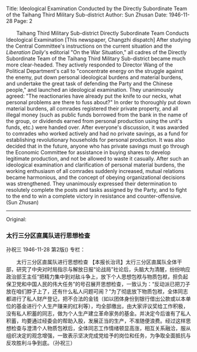 Title: Ideological Examination Conducted by the Directly Subordinate Team of the Taihang Third Military Sub-district
Author: Sun Zhusan
Date: 1946-11-28
Page: 2

　　Taihang Third Military Sub-district Directly Subordinate Team Conducts Ideological Examination
    [This newspaper, Changzhi dispatch] After studying the Central Committee's instructions on the current situation and the *Liberation Daily*'s editorial "On the War Situation," all cadres of the Directly Subordinate Team of the Taihang Third Military Sub-district became much more clear-headed. They actively responded to Director Wang of the Political Department's call to "concentrate energy on the struggle against the enemy, put down personal ideological burdens and material burdens, and undertake the great task of defending the Party and the Chinese people," and launched an ideological examination. They unanimously agreed: "The reactionaries have already put the knife to our necks, what personal problems are there to fuss about?" In order to thoroughly put down material burdens, all comrades registered their private property, and all illegal money (such as public funds borrowed from the bank in the name of the group, or dividends earned from personal production using the unit's funds, etc.) were handed over. After everyone's discussion, it was awarded to comrades who worked actively and had no private savings, as a fund for establishing revolutionary households for personal production. It was also decided that in the future, anyone who has private savings must go through the Economic Committee for assistance in buying shares to develop legitimate production, and not be allowed to waste it casually. After such an ideological examination and clarification of personal material burdens, the working enthusiasm of all comrades suddenly increased, mutual relations became harmonious, and the concept of obeying organizational decisions was strengthened. They unanimously expressed their determination to resolutely complete the posts and tasks assigned by the Party, and to fight to the end to win a complete victory in resistance and counter-offensive. (Sun Zhusan)



<hr /> 

Original: 


### 太行三分区直属队进行思想检查
孙祝三
1946-11-28
第2版()
专栏：

　　太行三分区直属队进行思想检查
    【本报长治讯】太行三分区直属队全体干部，研究了中央对时局指示与解放日报“论战局”社论后，头脑大为清醒，纷纷响应政治部王主任“把精力集中到对敌斗争上，放下个人思想包袱与物质包袱，担负起保卫党和中国人民的伟大任务”的号召展开思想检查，一致认为：“反动派已把刀子放在咱们脖子上了，还有什么私人问题可闹？”为了彻底放下物质包袱，全体同志都进行了私人财产登记，把不合法的金钱（如以团体身份到银行借出公款或以本单位的基金进行个人生产赚来的红利等），均全部缴出，由大家评议奖给工作积极，没有私人积蓄的同志，做为个人生产建立革命家务的基金。并决定今后谁有了私人积蓄，均要通过经委会的帮助入股，发展正当的生产，不准随便浪费。经过这样思想检查与澄清个人物质包袱后，全体同志工作情绪顿显高涨，相互关系融洽，服从组织决定的观念增强，一致表示坚决完成党给予的岗位和任务，为争取全面抵抗与反攻胜利斗争到底。（孙祝三）
